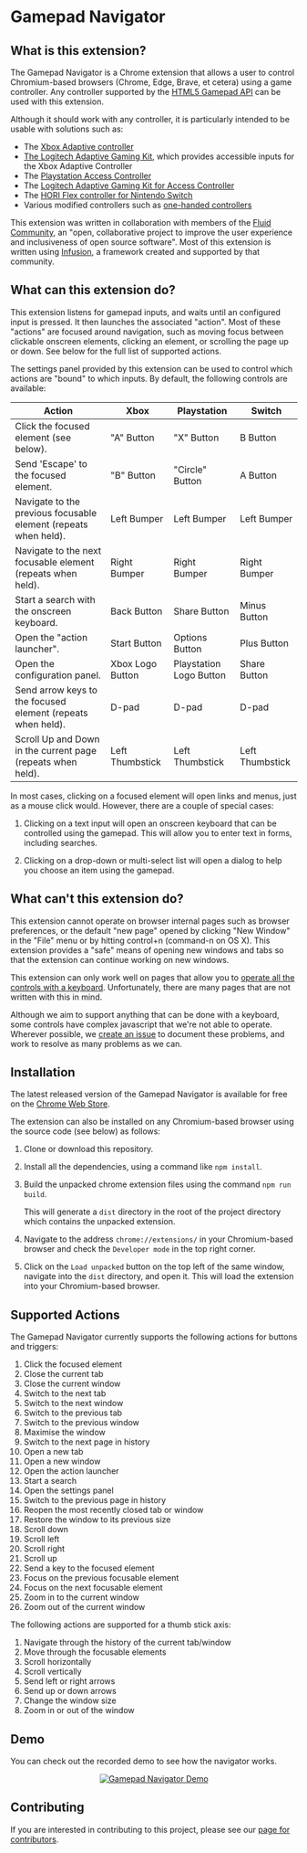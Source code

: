 <!--
Copyright (c) 2023 The Gamepad Navigator Authors
See the AUTHORS.md file at the top-level directory of this distribution and at
https://github.com/fluid-lab/gamepad-navigator/raw/main/AUTHORS.md.

Licensed under the BSD 3-Clause License. You may not use this file except in
compliance with this License.

You may obtain a copy of the BSD 3-Clause License at
https://github.com/fluid-lab/gamepad-navigator/blob/main/LICENSE
-->

# Gamepad Navigator

## What is this extension?

The Gamepad Navigator is a Chrome extension that allows a user to control Chromium-based browsers (Chrome, Edge,
Brave, et cetera) using a game controller. Any controller supported by the
[HTML5 Gamepad API](https://developer.mozilla.org/en-US/docs/Web/API/Gamepad_API) can be used with this extension.

Although it should work with any controller, it is particularly intended to be usable with solutions such as:

- The [Xbox Adaptive controller](https://www.microsoft.com/en-us/p/xbox-adaptive-controller/8nsdbhz1n3d8)
- [The Logitech Adaptive Gaming Kit](https://www.logitechg.com/en-us/products/gamepads/adaptive-gaming-kit-accessories.html),
  which provides accessible inputs for the Xbox Adaptive Controller
- The [Playstation Access Controller](https://www.playstation.com/accessories/access-controller/)
- The [Logitech Adaptive Gaming Kit for Access Controller](https://www.logitechg.com/nl-nl/products/gamepads/adaptive-gaming-kit-for-access-controller.943-001254.html)
- The [HORI Flex controller for Nintendo Switch](https://stores.horiusa.com/flex-controller-for-nintendo-switch/)
- Various modified controllers such as [one-handed controllers](https://www.evilcontrollers.com/ps4-one-handed-controller)

This extension was written in collaboration with members of the [Fluid Community](https://fluidproject.org/), an "open,
collaborative project to improve the user experience and inclusiveness of open source software". Most of this extension
is written using [Infusion](https://fluidproject.org/infusion.html), a framework created and supported by that
community.

## What can this extension do?

This extension listens for gamepad inputs, and waits until an configured input is pressed. It then launches the
associated "action". Most of these "actions" are focused around navigation, such as moving focus between clickable
onscreen elements, clicking an element, or scrolling the page up or down. See below for the full list of supported
actions.

The settings panel provided by this extension can be used to control which actions are "bound" to which inputs. By
default, the following controls are available:

| Action                                                          | Xbox             | Playstation             | Switch          |
| --------------------------------------------------------------- | ---------------- | ----------------------- | --------------- |
| Click the focused element (see below).                          | "A" Button       | "X" Button              | B Button        |
| Send 'Escape' to the focused element.                           | "B" Button       | "Circle" Button         | A Button        |
| Navigate to the previous focusable element (repeats when held). | Left Bumper      | Left Bumper             | Left Bumper     |
| Navigate to the next focusable element (repeats when held).     | Right Bumper     | Right Bumper            | Right Bumper    |
| Start a search with the onscreen keyboard.                      | Back Button      | Share Button            | Minus Button    |
| Open the "action launcher".                                     | Start Button     | Options Button          | Plus Button     |
| Open the configuration panel.                                   | Xbox Logo Button | Playstation Logo Button | Share Button    |
| Send arrow keys to the focused element (repeats when held).     | D-pad            | D-pad                   | D-pad           |
| Scroll Up and Down in the current page (repeats when held).     | Left Thumbstick  | Left Thumbstick         | Left Thumbstick |

In most cases, clicking on a focused element will open links and menus, just as a mouse click would. However, there are
a couple of special cases:

1. Clicking on a text input will open an onscreen keyboard that can be controlled using the gamepad. This will allow you
   to enter text in forms, including searches.

2. Clicking on a drop-down or multi-select list will open a dialog to help you choose an item using the gamepad.

## What can't this extension do?

This extension cannot operate on browser internal pages such as browser preferences, or the default "new page" opened
by clicking "New Window" in the "File" menu or by hitting control+n (command-n on OS X).  This extension provides a
"safe" means of opening new windows and tabs so that the extension can continue working on new windows.

This extension can only work well on pages that allow you to
[operate all the controls with a keyboard](https://www.w3.org/WAI/WCAG21/Understanding/keyboard.html). Unfortunately,
there are many pages that are not written with this in mind.

Although we aim to support anything that can be done with a keyboard, some controls have complex javascript that we're
not able to operate. Wherever possible, we [create an issue](https://github.com/fluid-lab/gamepad-navigator/issues)
to document these problems, and work to resolve as many problems as we can.

## Installation

The latest released version of the Gamepad Navigator is available for free on the
[Chrome Web Store](https://chrome.google.com/webstore/detail/gamepad-navigator/egilmijcknfacjjbchcacijkknbkgfnd).

The extension can also be installed on any Chromium-based browser using the source code (see below) as follows:

1. Clone or download this repository.

2. Install all the dependencies, using a command like `npm install`.

3. Build the unpacked chrome extension files using the command `npm run build`.

   This will generate a `dist` directory in the root of the project directory which contains the unpacked extension.

4. Navigate to the address `chrome://extensions/` in your Chromium-based browser and check the `Developer mode` in the
   top right corner.

5. Click on the `Load unpacked` button on the top left of the same window, navigate into the `dist` directory, and
   open it. This will load the extension into your Chromium-based browser.

## Supported Actions

The Gamepad Navigator currently supports the following actions for buttons and triggers:

1. Click the focused element
2. Close the current tab
3. Close the current window
4. Switch to the next tab
5. Switch to the next window
6. Switch to the previous tab
7. Switch to the previous window
8. Maximise the window
9. Switch to the next page in history
10. Open a new tab
11. Open a new window
12. Open the action launcher
13. Start a search
14. Open the settings panel
15. Switch to the previous page in history
16. Reopen the most recently closed tab or window
17. Restore the window to its previous size
18. Scroll down
19. Scroll left
20. Scroll right
21. Scroll up
22. Send a key to the focused element
23. Focus on the previous focusable element
24. Focus on the next focusable element
25. Zoom in to the current window
26. Zoom out of the current window

The following actions are supported for a thumb stick axis:

1. Navigate through the history of the current tab/window
2. Move through the focusable elements
3. Scroll horizontally
4. Scroll vertically
5. Send left or right arrows
6. Send up or down arrows
7. Change the window size
8. Zoom in or out of the window

## Demo

You can check out the recorded demo to see how the navigator works.

<p align="center">
   <a href="http://www.youtube.com/watch?v=PmryYYO4qvc">
      <img src="https://i.imgur.com/JtZvOcu.png" alt="Gamepad Navigator Demo" />
   </a>
</p>

## Contributing

If you are interested in contributing to this project, please see our [page for contributors](CONTRIBUTING.md).
